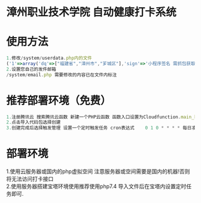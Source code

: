 # 漳州职业技术学院 自动健康打卡系统


# 使用方法
```javascript
1.修改/system/userdata.php内的文件
('1'=>array('dq'=>["福建省","漳州市","芗城区"],'sign'=>'小程序签名 需抓包获取','userCode'=>'学生学号','userName'=>'学生姓名','email'=>'QQ邮箱地址')
2.设置您自己的发件邮箱
/system/email.php 需要修改的内容已在文件内标注

```


# 推荐部署环境（免费）

```javascript
1.注册腾讯云 搜索腾讯云函数 新建一个PHP云函数 函数入口设置为Cloudfunction.main_handler
2.点击导入代码包选择创建
3.创建完成后选择触发管理 设置一个定时触发任务 cron表达式	0 1 0 * * * * 每日凌晨00:01分执行函数
```



# 部署环境
1.使用云服务器或国内的php虚拟空间 注意服务器或空间需要是国内的机器!否则将无法访问打卡接口<br>
2.使用服务器搭建宝塔环境使用推荐使用php7.4 导入文件后在宝塔内设置定时任务即可.<br>
